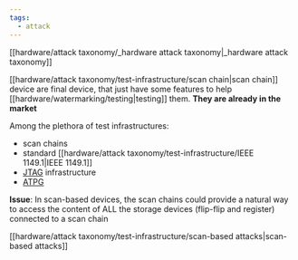 ```yaml
---
tags:
  - attack
---
```


[[hardware/attack taxonomy/_hardware attack taxonomy|_hardware attack taxonomy]]

[[hardware/attack taxonomy/test-infrastructure/scan chain|scan chain]] device are final device, that just have some features to help [[hardware/watermarking/testing|testing]] them. **They are already in the market**



Among the plethora of test infrastructures:
- scan chains
- standard [[hardware/attack taxonomy/test-infrastructure/IEEE 1149.1|IEEE 1149.1]]
- [JTAG](https://en.wikipedia.org/wiki/JTAG) infrastructure
- [ATPG](https://en.wikipedia.org/wiki/Automatic_test_pattern_generation)


**Issue**: In scan-based devices, the scan chains could provide a natural way to access the content of ALL the storage devices (flip-flip and register) connected to a scan chain


[[hardware/attack taxonomy/test-infrastructure/scan-based attacks|scan-based attacks]]
